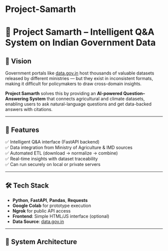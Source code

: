 # Project-Samarth

# 🌾 Project Samarth – Intelligent Q&A System on Indian Government Data

## 🚀 Vision
Government portals like [data.gov.in](https://data.gov.in/) host thousands of valuable datasets released by different ministries — but they exist in inconsistent formats, making it difficult for policymakers to draw cross-domain insights.  

**Project Samarth** solves this by providing an **AI-powered Question–Answering System** that connects agricultural and climate datasets, enabling users to ask natural-language questions and get data-backed answers with citations.

---

## 🧩 Features
✅ Intelligent Q&A interface (FastAPI backend)  
✅ Data integration from Ministry of Agriculture & IMD sources  
✅ Automated ETL (download → normalize → combine)  
✅ Real-time insights with dataset traceability  
✅ Can run securely on local or private servers  

---

## 🛠️ Tech Stack
- **Python**, **FastAPI**, **Pandas**, **Requests**
- **Google Colab** for prototype execution
- **Ngrok** for public API access
- **Frontend**: Simple HTML/JS interface (optional)
- **Data Source**: [data.gov.in](https://data.gov.in/)

---

## 🧱 System Architecture
